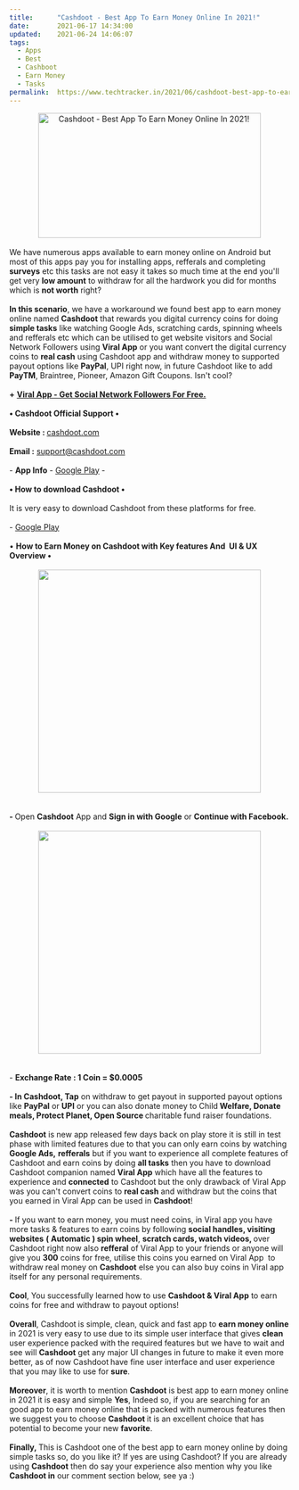 ```yaml
---
title:		"Cashdoot - Best App To Earn Money Online In 2021!"
date:		2021-06-17 14:34:00
updated:	2021-06-24 14:06:07
tags: 
  - Apps
  - Best
  - Cashboot
  - Earn Money
  - Tasks	
permalink:	https://www.techtracker.in/2021/06/cashdoot-best-app-to-earn-money-online.html
---
```


<div class="separator" style="clear: both; text-align: center;">
  <a href="https://lh3.googleusercontent.com/-GR-7aU9xHig/YMsQCYGHZbI/AAAAAAAAE-U/OOItVKWn1Dko0hf3YCZtyHve_QJZcLHfQCLcBGAsYHQ/s1600/1623920626010128-0.png" imageanchor="1" style=" margin-right: 1em;margin-left: 1em;">
    <img border="0" src="https://lh3.googleusercontent.com/-GR-7aU9xHig/YMsQCYGHZbI/AAAAAAAAE-U/OOItVKWn1Dko0hf3YCZtyHve_QJZcLHfQCLcBGAsYHQ/s1600/1623920626010128-0.png" width="400" class=" " height="224" title="Cashdoot - Best App To Earn Money Online In 2021!" alt="Cashdoot - Best App To Earn Money Online In 2021!">
  </a>
</div><div><br></div><div>We have numerous apps available to earn money online on Android but most of this apps pay you for installing apps, refferals and completing <b>surveys</b> etc this tasks are not easy it takes so much time at the end you'll get very <b>low amount</b> to withdraw for all the hardwork you did for months which is <b>not worth</b> right?</div><div><br></div><div><b>In this scenario</b>, we have a workaround we found best app to earn money online named <b>Cashdoot</b> that rewards you digital currency coins for doing <b>simple tasks</b> like watching Google Ads, scratching cards, spinning wheels and refferals etc which can be utilised to get website visitors and Social Network Followers using <b>Viral App</b> or you want convert the digital currency coins to <b>real cash</b> using Cashdoot app and withdraw money to supported payout options like <b>PayPal</b>, UPI right now, in future Cashdoot like to add <b>PayTM</b>, Braintree, Pioneer, Amazon Gift Coupons. Isn't cool?</div><div><br></div><div><b>+</b>&nbsp;<b><a href="https://www.techtracker.in/2021/05/viral-app-get-social-network-followers.html?m=1">Viral App&nbsp;- Get Social Network Followers For Free.</a><a href="https://www.techtracker.in/2021/05/viral-app-get-social-network-followers.html?m=1" style="font-weight: bold;"></a></b></div><div><br></div><div><b>• Cashdoot Official Support •</b></div><div><b><br></b></div><div><b>Website : </b><a href="http://cashdoot.com">cashdoot.com</a></div><div><br></div><div><b>Email :</b> <a href="http://support@cashdoot.com">support@cashdoot.com</a></div><div><br></div><div>- <b>App Info</b> - <a href="https://play.google.com/store/apps/details?id=com.cashdoot">Google Play</a> -&nbsp;</div><div><br></div><div><b>• How to download Cashdoot •</b></div><div><b><br></b></div><div>It is very easy to download Cashdoot from these platforms for free.</div><div><br></div><div>- <a href="https://play.google.com/store/apps/details?id=com.cashdoot">Google Play</a></div><div><br></div><div>• <b>How to Earn Money on&nbsp;Cashdoot&nbsp;with Key features And&nbsp; UI &amp; UX Overview •</b></div><div><b><br></b></div><div><b><div class="separator" style="clear: both; text-align: center;">
  <a href="https://lh3.googleusercontent.com/-xBP5JDxpFOs/YMsP8WP-HvI/AAAAAAAAE-Q/1lpTjfSkkqggcUsttEi5aM-lwdfF8kpmwCLcBGAsYHQ/s1600/1623920608840562-1.png" imageanchor="1" style="margin-left: 1em; margin-right: 1em;">
    <img border="0" src="https://lh3.googleusercontent.com/-xBP5JDxpFOs/YMsP8WP-HvI/AAAAAAAAE-Q/1lpTjfSkkqggcUsttEi5aM-lwdfF8kpmwCLcBGAsYHQ/s1600/1623920608840562-1.png" width="400">
  </a>
</div><br></b></div><div><b><br></b></div><div><b>- </b>Open <b>Cashdoot</b> App and <b>Sign in with Google</b> or <b>Continue with Facebook.</b></div><div><b><br></b></div><div><b><div class="separator" style="clear: both; text-align: center;">
  <a href="https://lh3.googleusercontent.com/-WVy9hoCeT0k/YMsP4BYoIPI/AAAAAAAAE-M/Likrl1zoz04_13G7OBJ9_kF137ozTFfXACLcBGAsYHQ/s1600/1623920592694531-2.png" imageanchor="1" style="margin-left: 1em; margin-right: 1em;">
    <img border="0" src="https://lh3.googleusercontent.com/-WVy9hoCeT0k/YMsP4BYoIPI/AAAAAAAAE-M/Likrl1zoz04_13G7OBJ9_kF137ozTFfXACLcBGAsYHQ/s1600/1623920592694531-2.png" width="400">
  </a>
</div><br></b></div><div><b><br></b></div><div>- <b>Exchange Rate : 1 Coin = $0.0005<br></b></div><div><b><br></b></div><div><b>- In Cashdoot, Tap</b>&nbsp;on withdraw to get payout in supported payout options like <b>PayPal</b> or <b>UPI</b> or you can also donate money to Child<b> Welfare, Donate meals, Protect Planet, Open Source </b>charitable fund raiser foundations.</div><div><br></div><div><b>Cashdoot</b> is new app released few days back on play store it is still in test phase with limited features due to that you can only earn coins by watching <b>Google Ads,</b> <b>refferals</b> but if you want to experience all complete features of Cashdoot and earn coins by doing <b>all tasks</b> then you have to download Cashdoot companion named <b>Viral App</b> which have all the features to experience and <b>connected</b> to Cashdoot but the only drawback of Viral App was you can't convert coins to <b>real cash</b> and withdraw but the coins that you earned in Viral App can be used in <b>Cashdoot</b>!&nbsp;<br></div><div><br></div><div><b>-&nbsp;</b>If you want to earn money, you must need coins, in Viral app you have more tasks &amp; features to earn coins by following <b>social handles, visiting websites</b>&nbsp;<b>(</b> <b>Automatic )&nbsp;spin wheel</b>, <b>scratch&nbsp;cards, watch videos, </b>over Cashdoot right now also&nbsp;<b>refferal</b>&nbsp;of Viral App to your friends or anyone will give you&nbsp;<b>300</b>&nbsp;coins for free, utilise this coins you earned on Viral App&nbsp; to withdraw real money on <b>Cashdoot</b> else you can also buy coins in Viral app itself for any personal requirements.</div><div><br></div><div><b>Cool</b>,&nbsp;You successfully learned how to use <b>Cashdoot &amp; Viral App</b> to earn coins for free and withdraw to payout options!</div><div><br></div><div><b>Overall</b>, Cashdoot<b>&nbsp;</b>is simple, clean, quick and fast app to <b>earn money online</b> in 2021 is very easy to use due to its simple user interface that gives <b>clean</b> user experience packed with the required features but we have to wait and see will <b>Cashdoot</b>&nbsp;get any major UI changes in future to make it even more better, as of now Cashdoot<b>&nbsp;</b>have fine user interface and user experience that you may like to use for <b>sure</b>.&nbsp;<br></div><div><br></div><div><b>Moreover</b>, it is worth to mention <b>Cashdoot</b> is best app to earn money online in 2021 it is easy and simple&nbsp;<b>Yes</b>, Indeed so, if you are searching for an good app to earn money online that is packed with numerous features then we suggest you to choose <b>Cashdoot&nbsp;</b>it is an excellent choice that has potential to become your new&nbsp;<b>favorite</b>.&nbsp;<br></div><div><br></div><div><b>Finally,&nbsp;</b>This is&nbsp;Cashdoot one&nbsp;of the best app to earn money online by doing simple tasks so, do you like it? If yes are using Cashdoot? If you are already using <b>Cashdoot</b> then&nbsp;do say your experience also mention why you like <b>Cashdoot in</b>&nbsp;our comment section below, see ya :)</div>
<!-- no comments on this post -->